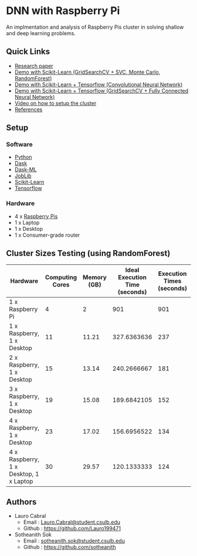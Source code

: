 # DNN with Raspberry Pi
 An implmentation and analysis of Raspberry Pis cluster in solving shallow and deep learning problems.
 ## Quick Links
  - [Research paper]()
  - [Demo with Scikit-Learn (GridSearchCV + SVC, Monte Carlo, RandomForest)]()
  - [Demo with Scikit-Learn + Tensorflow (Convolutional Neural Network)]()
  - [Demo with Scikit-Learn + Tensorflow (GridSearchCV + Fully Connected Neural Network)]()
  - [Video on how to setup the cluster]()
  - [References]()
 ## Setup
  ### Software
   - [Python]()
   - [Dask]()
   - [Dask-ML]()
   - [JobLib]()
   - [Scikit-Learn]()
   - [Tensorflow]()
  ### Hardware
   - 4 x [Raspberry Pis]()
   - 1 x Laptop
   - 1 x Desktop
   - 1 x Consumer-grade router
 ## Cluster Sizes Testing (using RandomForest)
  Hardware                               | Computing Cores | Memory (GB) | Ideal Execution Time (seconds) | Execution Times (seconds) | Scalability 
  -------------------------------------- | --------------- | ----------- | ------------------------------ | ------------------------- | -----------
  1 x Raspberry Pi                       | 4               | 2           | 901                            | 901                       | 1            
  1 x Raspberry, 1 x Desktop             | 11              | 11.21       | 327.6363636                    | 237                       | 1.382431914            
  2 x Raspberry, 1 x Desktop             | 15              | 13.14       | 240.2666667                    | 181                       | 1.327440147            
  3 x Raspberry, 1 x Desktop             | 19              | 15.08       | 189.6842105                    | 152                       | 1.247922438            
  4 x Raspberry, 1 x Desktop             | 23              | 17.02       | 156.6956522                    | 134                       | 1.169370539            
  4 x Raspberry, 1 x Desktop, 1 x Laptop | 30              | 29.57       | 120.1333333                    | 124                       | 0.968817204
 ## Authors
  - Lauro Cabral
    - Email  : Lauro.Cabral@student.csulb.edu
    - Github : https://github.com/Lauro199471
  - Sotheanith Sok
    - Email  : sotheanith.sok@student.csulb.edu
    - Github : https://github.com/sotheanith
